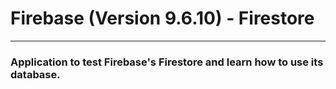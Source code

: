 # Firebase (Version 9.6.10) - Firestore

---

### Application to test Firebase's Firestore and learn how to use its database.

